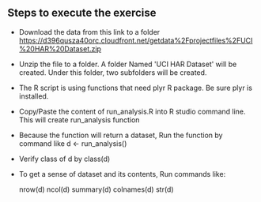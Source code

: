 ## Steps to execute the exercise  


* Download the data from this link to a folder 
https://d396qusza40orc.cloudfront.net/getdata%2Fprojectfiles%2FUCI%20HAR%20Dataset.zip


* Unzip the file to a folder. A folder Named 'UCI HAR Dataset' will be created. Under this folder, two subfolders will be created.  
  
* The R script is using functions that need plyr R package. Be sure plyr is installed.  

* Copy/Paste the content of run_analysis.R into R studio command line. This will create run_analysis function 

* Because the function will return a dataset, Run the function by command like 
  d <- run_analysis()

* Verify class of d by 
   class(d)

* To get a sense of dataset and its contents,  Run commands like:
 
   nrow(d)
   ncol(d)
   summary(d)
   colnames(d)
   str(d) 
   
  
   
